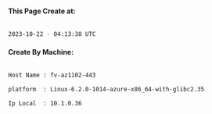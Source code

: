 
   
#### This Page Create at:

```bash

2023-10-22 - 04:13:38 UTC

```

#### Create By Machine:

```bash

Host Name : fv-az1102-443

platform  : Linux-6.2.0-1014-azure-x86_64-with-glibc2.35

Ip Local  : 10.1.0.36

```

